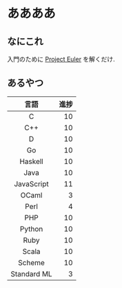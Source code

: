 # ああああ
## なにこれ
入門のために [Project Euler](https://projecteuler.net) を解くだけ.

## あるやつ

|     言語    | 進捗 |
| :---------: | ---: |
|      C      |   10 |
|     C++     |   10 |
|      D      |   10 |
|      Go     |   10 |
|   Haskell   |   10 |
|     Java    |   10 |
|  JavaScript |   11 |
|    OCaml    |    3 |
|     Perl    |    4 |
|     PHP     |   10 |
|    Python   |   10 |
|     Ruby    |   10 |
|    Scala    |   10 |
|    Scheme   |   10 |
| Standard ML |    3 |

